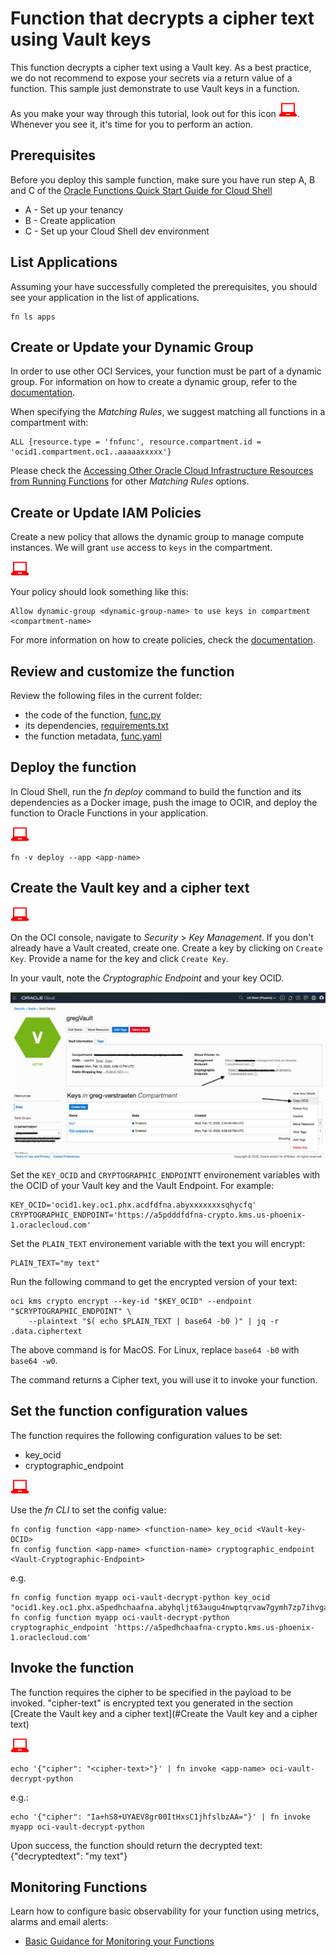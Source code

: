 # Function that decrypts a cipher text using Vault keys
This function decrypts a cipher text using a Vault key. As a best practice, we do not recommend to expose your secrets via a return value of a function. This sample just demonstrate to use Vault keys in a function.

As you make your way through this tutorial, look out for this icon ![user input icon](./images/userinput.png).
Whenever you see it, it's time for you to perform an action.


## Prerequisites
Before you deploy this sample function, make sure you have run step A, B and C of the [Oracle Functions Quick Start Guide for Cloud Shell](https://www.oracle.com/webfolder/technetwork/tutorials/infographics/oci_functions_cloudshell_quickview/functions_quickview_top/functions_quickview/index.html)
* A - Set up your tenancy
* B - Create application
* C - Set up your Cloud Shell dev environment


## List Applications 
Assuming your have successfully completed the prerequisites, you should see your 
application in the list of applications.
```
fn ls apps
```


## Create or Update your Dynamic Group
In order to use other OCI Services, your function must be part of a dynamic group. For information on how to create a dynamic group, refer to the [documentation](https://docs.cloud.oracle.com/iaas/Content/Identity/Tasks/managingdynamicgroups.htm#To).

When specifying the *Matching Rules*, we suggest matching all functions in a compartment with:
```
ALL {resource.type = 'fnfunc', resource.compartment.id = 'ocid1.compartment.oc1..aaaaaxxxxx'}
```
Please check the [Accessing Other Oracle Cloud Infrastructure Resources from Running Functions](https://docs.cloud.oracle.com/en-us/iaas/Content/Functions/Tasks/functionsaccessingociresources.htm) for other *Matching Rules* options.


## Create or Update IAM Policies
Create a new policy that allows the dynamic group to manage compute instances. We will grant `use` access to `keys` in the compartment.

![user input icon](./images/userinput.png)

Your policy should look something like this:
```
Allow dynamic-group <dynamic-group-name> to use keys in compartment <compartment-name>
```

For more information on how to create policies, check the [documentation](https://docs.cloud.oracle.com/iaas/Content/Identity/Concepts/policysyntax.htm).


## Review and customize the function
Review the following files in the current folder:
* the code of the function, [func.py](./func.py)
* its dependencies, [requirements.txt](./requirements.txt)
* the function metadata, [func.yaml](./func.yaml)


## Deploy the function
In Cloud Shell, run the *fn deploy* command to build the function and its dependencies as a Docker image, 
push the image to OCIR, and deploy the function to Oracle Functions in your application.

![user input icon](./images/userinput.png)
```
fn -v deploy --app <app-name>
```


## Create the Vault key and a cipher text
![user input icon](./images/userinput.png)

On the OCI console, navigate to *Security* > *Key Management*. If you don't already have a Vault created, create one. Create a key by clicking on `Create Key`. Provide a name for the key and click `Create Key`. 

In your vault, note the *Cryptographic Endpoint* and your key OCID.

![Cryptographic Endpoint anf Key OCID](./images/vault.png)

Set the `KEY_OCID` and `CRYPTOGRAPHIC_ENDPOINTT` environement variables with the OCID of your Vault key and the Vault Endpoint. For example:
```
KEY_OCID='ocid1.key.oc1.phx.acdfdfna.abyxxxxxxxsqhycfq'
CRYPTOGRAPHIC_ENDPOINT='https://a5pdddfdfna-crypto.kms.us-phoenix-1.oraclecloud.com'
```

Set the `PLAIN_TEXT` environement variable with the text you will encrypt:
```
PLAIN_TEXT="my text"
```
Run the following command to get the encrypted version of your text:
```
oci kms crypto encrypt --key-id "$KEY_OCID" --endpoint "$CRYPTOGRAPHIC_ENDPOINT" \
    --plaintext "$( echo $PLAIN_TEXT | base64 -b0 )" | jq -r .data.ciphertext
```
The above command is for MacOS. For Linux, replace `base64 -b0` with `base64 -w0`.

The command returns a Cipher text, you will use it to invoke your function.


## Set the function configuration values
The function requires the following configuration values to be set:
- key_ocid
- cryptographic_endpoint

![user input icon](./images/userinput.png)

Use the *fn CLI* to set the config value:
```
fn config function <app-name> <function-name> key_ocid <Vault-key-OCID>
fn config function <app-name> <function-name> cryptographic_endpoint <Vault-Cryptographic-Endpoint>
```
e.g.
```
fn config function myapp oci-vault-decrypt-python key_ocid  "ocid1.key.oc1.phx.a5pedhchaafna.abyhqljt63augu4nwptqrvaw7gymh7zp7ihvgayo72pehd3sqhfproiaycfq"
fn config function myapp oci-vault-decrypt-python cryptographic_endpoint 'https://a5pedhchaafna-crypto.kms.us-phoenix-1.oraclecloud.com'
```


## Invoke the function
The function requires the cipher to be specified in the payload to be invoked. "cipher-text" is encrypted text you generated in the section [Create the Vault key and a cipher text](#Create the Vault key and a cipher text)

![user input icon](./images/userinput.png)
```
echo '{"cipher": "<cipher-text>"}' | fn invoke <app-name> oci-vault-decrypt-python
```
e.g.:
```
echo '{"cipher": "Ia+hS8+UYAEV8gr00ItHxsC1jhfslbzAA="}' | fn invoke myapp oci-vault-decrypt-python
```

Upon success, the function should return the decrypted text:
{"decryptedtext": "my text"}


## Monitoring Functions

Learn how to configure basic observability for your function using metrics, alarms and email alerts:
* [Basic Guidance for Monitoring your Functions](../basic-observability/functions.md)
